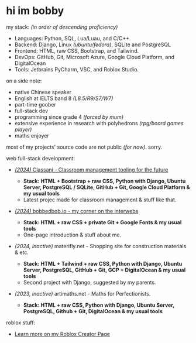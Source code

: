 # hi im bobby

my stack: *(in order of descending proficiency)*
- Languages: Python, SQL, Lua/Luau, and C/C++
- Backend: Django, Linux *(ubuntu/fedora)*, SQLite and PostgreSQL
- Frontend: HTML, raw CSS, Bootstrap, and Tailwind.
- DevOps: GitHub, Git, Microsoft Azure, Google Cloud Platform, and DigitalOcean
- Tools: Jetbrains PyCharm, VSC, and Roblox Studio.

on a side note:
- native Chinese speaker
- English at IELTS band 8 *(L8.5/R9/S7/W7)*
- part-time goober
- full-stack dev
- programming since grade 4 *(forced by mum)*
- extensive experience in research with polyhedrons *(rpg/board games player)*
- maths enjoyer

most of my projects' source code are not public *(for now)*. sorry.

web full-stack development:
- [*(2024)* Classani - Classroom management tooling for the future](https://classani.org)
  - **Stack: HTML + Bootstrap + raw CSS, Python with Django, Ubuntu Server, PostgreSQL / SQLite, GitHub + Git, Google Cloud Platform & my usual tools**
  - Latest projec made for classroom management & stuff like that.

- [*(2024)* bobbedbob.io - my corner on the interwebs](https://bobbedbob.io/)
  - **Stack: HTML + raw CSS  + private Git + Google Fonts & my usual tools**
  - One-page introduction & stuff about me. 

- *(2024, inactive)* materifly.net - Shopping site for construction materials & etc.
  - **Stack: HTML + Tailwind + raw CSS, Python with Django, Ubuntu Server, PostgreSQL, GitHub + Git, GCP + DigitalOcean & my usual tools**
  - Second project with Django, suggested by my parents.

- *(2023, inactive)* artimaths.net - Maths for Perfectionists.
  - **Stack: HTML + raw CSS, Python with Django, Ubuntu Server, PostgreSQL, Github + Git, DigitalOcean & my usual tools**


roblox stuff:
- [Learn more on my Roblox Creator Page](https://create.roblox.com/talent/creators/574283844)
